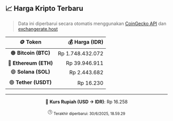 

<!-- HARGA_KRIPTO -->
## 📈 Harga Kripto Terbaru

> Data ini diperbarui secara otomatis menggunakan [CoinGecko API](https://www.coingecko.com/) dan [exchangerate.host](https://exchangerate.host/)

<div align="center">

| 🪙 Token | 💰 Harga (IDR) |
|:------:|---------------:|
| 🟠 **Bitcoin (BTC)**   | Rp 1.748.432.072 |
| 🔵 **Ethereum (ETH)**  | Rp 39.946.911 |
| 🟣 **Solana (SOL)**    | Rp 2.443.682 |
| 🟢 **Tether (USDT)**   | Rp 16.230 |

---

💱 **Kurs Rupiah (USD → IDR)**: Rp 16.258

🕒 <sub>Terakhir diperbarui: 30/6/2025, 18.59.29</sub>

</div>
<!-- /HARGA_KRIPTO -->